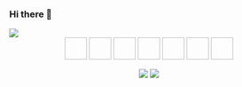 ### Hi there 👋

<!--
**NULLBYTE-RGH/NULLBYTE-RGH** is a ✨ _special_ ✨ repository because its `README.md` (this file) appears on your GitHub profile.

Here are some ideas to get you started:

- 🔭 I’m currently working on ...
- 🌱 I’m currently learning ...
- 👯 I’m looking to collaborate on ...
- 🤔 I’m looking for help with ...
- 💬 Ask me about ...
- 📫 How to reach me: ...
- 😄 Pronouns: ...
- ⚡ Fun fact: ...
-->

<div>
<img src="https://komarev.com/ghpvc/?username=NULLBYTE-RGH">
 </div>


 <div align="center">

 <img height="40" width="40" fill="red" xmlns="https://cdn.jsdelivr.net/npm/simple-icons@v7/icons/dotenv.svg" />
 <img height="40" width="40" xmlns="https://cdn.jsdelivr.net/npm/simple-icons@v7/icons/vsco.svg" />
 <img height="40" width="40" xmlns="https://cdn.jsdelivr.net/npm/simple-icons@v7/icons/jetbrains.svg" />
 <img height="40" width="40" xmlns="https://cdn.jsdelivr.net/npm/simple-icons@v7/icons/torproject.svg" />
 <img height="40" width="40" xmlns="https://cdn.jsdelivr.net/npm/simple-icons@v7/icons/javascript.svg" />
 <img height="40" width="40" xmlns="https://cdn.jsdelivr.net/npm/simple-icons@v7/icons/micropython.svg" />
 <img height="40" width="40" xmlns="https://cdn.jsdelivr.net/npm/simple-icons@v7/icons/python.svg" />
</div>

<p align="center"> 
 
 <img src="https://github-readme-stats.vercel.app/api?username=NULLBYTE-RGH&theme=chartreuse-dark&show_icons=true&hide_border=true&include_all_commits=true">
 <img src="https://github-readme-stats.vercel.app/api/top-langs/?username=NULLBYTE-RGH&hide=html&langs_count=7&bg_color=000000&hide_border=true&layout=compact">
 
</p>

